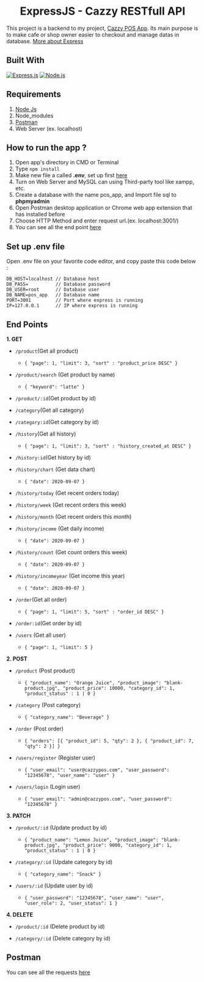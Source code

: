 <h1 align="center">ExpressJS - Cazzy RESTfull API</h1>

This project is a backend to my project, [Cazzy POS App](https://github.com/nurf21/Cazzy-POS-App-Frontend). Its main purpose is to make cafe or shop owner easier to checkout and manage datas in database. [More about Express](https://en.wikipedia.org/wiki/Express.js)

## Built With

[![Express.js](https://img.shields.io/badge/Express.js-4.17.1-orange.svg?style=rounded-square)](https://expressjs.com/en/starter/installing.html)
[![Node.js](https://img.shields.io/badge/Node.js-v.12.18.2-green.svg?style=rounded-square)](https://nodejs.org/)

## Requirements

1. <a href="https://nodejs.org/en/download/">Node Js</a>
2. Node_modules
3. <a href="https://www.getpostman.com/">Postman</a>
4. Web Server (ex. localhost)

## How to run the app ?

1. Open app's directory in CMD or Terminal
2. Type `npm install`
3. Make new file a called **.env**, set up first [here](#set-up-env-file)
4. Turn on Web Server and MySQL can using Third-party tool like xampp, etc.
5. Create a database with the name pos_app, and Import file sql to **phpmyadmin**
6. Open Postman desktop application or Chrome web app extension that has installed before
7. Choose HTTP Method and enter request url.(ex. localhost:3001/)
8. You can see all the end point [here](#end-point)

## Set up .env file

Open .env file on your favorite code editor, and copy paste this code below :

```
DB_HOST=localhost // Database host
DB_PASS=          // Database password
DB_USER=root      // Database user
DB_NAME=pos_app   // Database name
PORT=3001         // Port where express is running
IP=127.0.0.1      // IP where express is running
```

## End Points

**1. GET**

- `/product`(Get all product)
  - `{ "page": 1, "limit": 3, "sort" : "product_price DESC" }`

- `/product/search` (Get product by name)
  - `{ "keyword": "latte" }`

- `/product/:id`(Get product by id)

- `/category`(Get all category)

- `/category:id`(Get category by id)

- `/history`(Get all history)
  - `{ "page": 1, "limit": 3, "sort" : "history_created_at DESC" }`

- `/history:id`(Get history by id)

- `/history/chart` (Get data chart)
  - `{ "date": 2020-09-07 }`

- `/history/today` (Get recent orders today)

- `/history/week` (Get recent orders this week)

- `/history/month` (Get recent orders this month)

- `/history/income` (Get daily income)
  - `{ "date": 2020-09-07 }`

- `/history/count` (Get count orders this week)
  - `{ "date": 2020-09-07 }`

- `/history/incomeyear` (Get income this year)
  - `{ "date": 2020-09-07 }`

- `/order`(Get all order)
  - `{ "page": 1, "limit": 5, "sort" : "order_id DESC" }`

- `/order:id`(Get order by id)

- `/users` (Get all user)
  - `{ "page": 1, "limit": 5 }`

**2. POST**

- `/product` (Post product)
  - `{ "product_name": "Orange Juice", "product_image": "blank-product.jpg", "product_price": 10000, "category_id": 1, "product_status" : 1 | 0 }`

- `/category` (Post category)
  - `{ "category_name": "Beverage" }`

- `/order` (Post order)
  - `{ "orders": [{ "product_id": 5, "qty": 2 }, { "product_id": 7, "qty": 2 }] }`

- `/users/register` (Register user)
  - `{ "user_email": "user@cazzypos.com", "user_password": "12345678", "user_name": "user" }`

- `/users/login` (Login user)
  - `{ "user_email": "admin@cazzypos.com", "user_password": "12345678" }`

**3. PATCH**

- `/product/:id` (Update product by id)
  - `{ "product_name": "Lemon Juice", "product_image": "blank-product.jpg", "product_price": 9000, "category_id": 1, "product_status" : 1 | 0 }`

- `/category/:id` (Update category by id)
  - `{ "category_name": "Snack" }`

- `/users/:id` (Update user by id)
  - `{ "user_password": "12345678", "user_name": "user", "user_role": 2, "user_status": 1 }`
  
**4. DELETE**

- `/product/:id` (Delete product by id)

- `/category/:id` (Delete category by id)

## Postman

You can see all the requests [here](https://web.postman.co/collections/12328774-45bcedad-9c68-4741-8447-4f812820e20e?version=latest&workspace=88383a3d-3f6f-4fc1-8edd-b5f288cd8286)